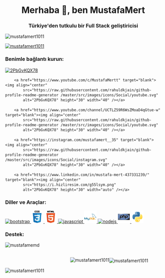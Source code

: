<h1 align="center">Merhaba 👋, ben MustafaMert</h1>
<h3 align="center">Türkiye'den tutkulu bir Full Stack geliştiricisi</h3>

<p align="left"> <img
        src="https://komarev.com/ghpvc/?username=mustafamert1011&label=Profile%20views&color=0e75b6&style=flat"
        alt="mustafamert1011" /> </p>

<p align="left"> <a href="https://github.com/ryo-ma/github-profile-trophy"><img
            src="https://github-profile-trophy.vercel.app/?username=mustafamert1011" alt="mustafamert1011" /></a>
</p>

<h3 align="left">Benimle bağlantı kurun:</h3>
<p align="left">
        <a href="https://discord.gg/2PbGvKQX78" target="blank"><img align="center" 
            src="https://raw.githubusercontent.com/rahuldkjain/github-profile-readme-generator /master/src/images/icons/Social/discord.svg"
            alt="2PbGvKQX78" height="30" width="40" /></a>
    
        <a href="https://www.youtube.com/c/MustafaMertt" target="blank"><img align="center" 
            src="https://raw.githubusercontent.com/rahuldkjain/github-profile-readme-generator /master/src/images/icons/Social/youtube.svg"
            alt="2PbGvKQX78" height="30" width="40" /></a>
        
        <a href="https://www.youtube.com/channel/UCTLZ59R6WsZMoaD4qGtue-w" target="blank"><img align="center"
            src="https://raw.githubusercontent.com/rahuldkjain/github-profile-readme-generator /master/src/images/icons/Social/youtube.svg"
            alt="2PbGvKQX78" height="30" width="40" /></a>

        <a href="https://instagram.com/mustafamert__35" target="blank"><img align="center" 
            src="https://raw.githubusercontent.com/rahuldkjain/github-profile-readme-generator /master/src/images/icons/Social/instagram.svg"
            alt="2PbGvKQX78" height="30" width="40" /></a>

        <a href="https://www.linkedin.com/in/mustafa-mert-437331239/" target="blank"><img align="center" 
            src="https://i.hizliresim.com/g55lsym.png"
            alt="2PbGvKQX78" height="30" width="auto" /></a>
            
        
            
</p>





<h3 align="left">Diller ve Araçlar:</h3>
<p align="left"> <a href="https://getbootstrap.com" target="_blank" rel="noreferrer"> <img
            src="https://raw.githubusercontent.com/devicons/devicon /master/icons/bootstrap/bootstrap-plain-wordmark.svg"
            alt="bootstrap" width="40" height="40" /> </a> <a href="https://www.w3schools.com /css/" target="_blank"
        rel="noreferrer"> <img
            src="https://raw.githubusercontent.com/devicons/devicon/master/icons/css3/css3-original-wordmark.svg"
            alt="css3" width="40" height="40" /> </a> <a href="https://www.w3.org/html/" target="_blank"
        rel="noreferrer"> <img
            src="https://raw.githubusercontent.com/devicons/devicon/master/icons/html5/html5-original-wordmark.svg"
            alt="html5" width="40" height="40" />
        </a> <a href="https://developer.mozilla.org/en-US/docs/Web/JavaScript" target="_blank" rel="noreferrer"> <img
                    src="https://i.hizliresim.com/j7k8677.png"
                    alt="javascript" width="40" height="40" /> </a> <a href="https:// www.mysql.com/" target="_blank"
                rel="noreferrer"> <img
                    src="https://raw.githubusercontent.com/devicons/devicon/master/icons/mysql/mysql-original-wordmark.svg"
                    alt="mysql" width="40" height="40" /> </a> <a href="https://nodejs.org" target="_blank"
                rel="noreferrer"> <img
                    src="https://i.hizliresim.com/5io5zau.png"
                    alt="nodejs" width="40" height="40" /> </a> <a href="https://www.php.net" target="_blank"
                rel="noreferrer"> <img
                    src="https://raw.githubusercontent.com/devicons/devicon/master/icons/php/php-original.svg"
                    alt="php" width="40" height="40" /> </a> <a href="https://www.python.org" target="_blank"
                rel="noreferrer"> <img
                    src="https://raw.githubusercontent.com/devicons/devicon/master/icons/python/python-original.svg"
                    alt="python" width="40" height="40" />
                </a>
</p>

<h3 align="left">Destek:</h3>
<p> <a href="https://www.buymeacoffee.com/mustafamemd"> <img align="left"
            src="https://cdn.buymeacoffee.com/buttons/v2/default-yellow.png" height="50" width="210"
            alt="mustafamemd" /></a> </p><br><br>

<p><img align="left"
        src="https://github-readme-stats.vercel.app/api/top-langs?username=mustafamert1011&show_icons=true&locale=en&layout=compact"
        alt="mustafamert1011" /> </p>

<p> <img align="center"
        src="https://github-readme-stats.vercel.app/api?username=mustafamert1011&show_icons=true&locale=en"
        alt="mustafamert1011" /> </p>

<p><img align="center" src="https://github-readme-streak-stats.herokuapp.com/?user=mustafamert1011&"
        alt="mustafamert1011" /></p>
